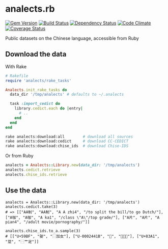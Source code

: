 analects.rb
===========

[![Gem Version](https://badge.fury.io/rb/analects.png)][gem]
[![Build Status](https://secure.travis-ci.org/plexus/analects.png?branch=master)][travis]
[![Dependency Status](https://gemnasium.com/plexus/analects.png)][gemnasium]
[![Code Climate](https://codeclimate.com/github/plexus/analects.png)][codeclimate]
[![Coverage Status](https://coveralls.io/repos/plexus/analects/badge.png?branch=master)][coveralls]

[gem]: https://rubygems.org/gems/analects
[travis]: https://travis-ci.org/plexus/analects
[gemnasium]: https://gemnasium.com/plexus/analects
[codeclimate]: https://codeclimate.com/github/plexus/analects
[coveralls]: https://coveralls.io/r/plexus/analects

Public datasets on the Chinese language, accessible from Ruby

## Download the data

With Rake

```ruby
# Rakefile
require 'analects/rake_tasks'

Analects.init_rake_tasks do
  data_dir '/tmp/analects' # defaults to ~/.analects

  task :import_cedict do
    library.cedict.each do |entry|
      # ..
    end
  end
end
```

```sh
rake analects:download:all        # download all sources
rake analects:download:cedict     # download CC-CEDICT
rake analects:download:chise_ids  # download Chise-IDS
```

Or from Ruby

```ruby
analects = Analects::Library.new(data_dir: '/tmp/analects')
analects.cedict.retrieve
analects.chise_ids.retrieve
```

## Use the data

```
analects = Analects::Library.new(data_dir: '/tmp/analects')
analects.cedict.take(3)
# => [["AA制", "AA制", "A A zhi4", "/to split the bill/to go Dutch/"], ["A咖", "A咖", "A ka1", "/class \"A\"/top grade/"], ["A片", "A片", "A pian4", "/adult movie/pornography/"]]

analects.chise_ids.to_a.sample(3)
# [["U+59BF", "妿", "⿱加女"], ["U-0002441B", "𤐛", "⿰火閙"], ["U+83A1", "莡", "⿱艹足"]]
```
